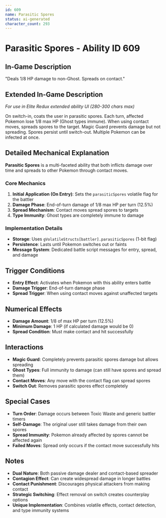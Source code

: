 ```yaml
---
id: 609
name: Parasitic Spores
status: ai-generated
character_count: 293
---
```


# Parasitic Spores - Ability ID 609

## In-Game Description
"Deals 1/8 HP damage to non-Ghost. Spreads on contact."

## Extended In-Game Description
*For use in Elite Redux extended ability UI (280-300 chars max)*

On switch-in, coats the user in parasitic spores. Each turn, affected Pokemon lose 1/8 max HP (Ghost types immune). When using contact moves, spreads spores to the target. Magic Guard prevents damage but not spreading. Spores persist until switch-out. Multiple Pokemon can be infected at once.

## Detailed Mechanical Explanation

**Parasitic Spores** is a multi-faceted ability that both inflicts damage over time and spreads to other Pokemon through contact moves.

### Core Mechanics
1. **Initial Application (On Entry)**: Sets the `parasiticSpores` volatile flag for the battler
2. **Damage Phase**: End-of-turn damage of 1/8 max HP per turn (12.5%)
3. **Spread Mechanism**: Contact moves spread spores to targets
4. **Type Immunity**: Ghost types are completely immune to damage

### Implementation Details
- **Storage**: Uses `gVolatileStructs[battler].parasiticSpores` (1-bit flag)
- **Persistence**: Lasts until Pokemon switches out or faints
- **Message System**: Dedicated battle script messages for entry, spread, and damage

## Trigger Conditions

- **Entry Effect**: Activates when Pokemon with this ability enters battle
- **Damage Trigger**: End-of-turn damage phase
- **Spread Trigger**: When using contact moves against unaffected targets

## Numerical Effects

- **Damage Amount**: 1/8 of max HP per turn (12.5%)
- **Minimum Damage**: 1 HP (if calculated damage would be 0)
- **Spread Condition**: Must make contact and hit successfully

## Interactions

- **Magic Guard**: Completely prevents parasitic spores damage but allows spreading
- **Ghost Types**: Full immunity to damage (can still have spores and spread them)
- **Contact Moves**: Any move with the contact flag can spread spores
- **Switch Out**: Removes parasitic spores effect completely

## Special Cases

- **Turn Order**: Damage occurs between Toxic Waste and generic battler timers
- **Self-Damage**: The original user still takes damage from their own spores
- **Spread Immunity**: Pokemon already affected by spores cannot be affected again
- **Failed Moves**: Spread only occurs if the contact move successfully hits

## Notes

- **Dual Nature**: Both passive damage dealer and contact-based spreader
- **Contagion Effect**: Can create widespread damage in longer battles
- **Contact Punishment**: Discourages physical attackers from making contact
- **Strategic Switching**: Effect removal on switch creates counterplay options
- **Unique Implementation**: Combines volatile effects, contact detection, and type immunity systems